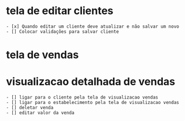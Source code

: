 # tela de editar clientes

    - [x] Quando editar um cliente deve atualizar e não salvar um novo
    - [] Colocar validações para salvar cliente

# tela de vendas

# visualizacao detalhada de vendas

    - [] ligar para o cliente pela tela de visualizacao vendas
    - [] ligar para o estabelecimento pela tela de visualizacao vendas
    - [] deletar venda
    - [] editar valor da venda
